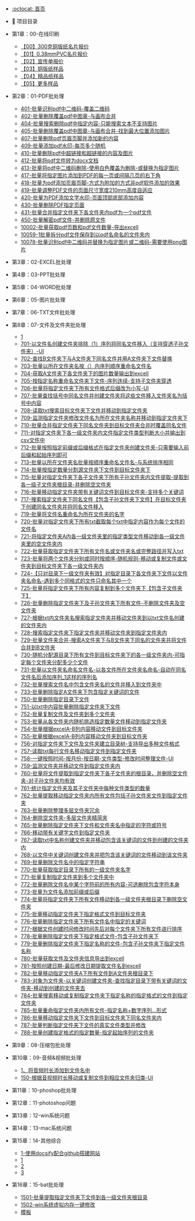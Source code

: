 -  [:octocat: 首页](/README.md)
-  :memo: 项目目录

  - 第1章：00-在线印刷
      - [【00】300克铜版纸名片报价](/md/00-在线印刷/【00】300克铜版纸名片报价.md)
      - [【01】0.38mmPVC名片报价](/md/00-在线印刷/【01】0.38mmPVC名片报价.md)
      - [【02】宣传单报价](/md/00-在线印刷/【02】宣传单报价.md)
      - [【03】铜版纸样品](/md/00-在线印刷/【03】铜版纸样品.md)
      - [【04】精品纸样品](/md/00-在线印刷/【04】精品纸样品.md)
      - [【05】更多样品](/md/00-在线印刷/【05】更多样品.md)

  - 第2章：01-PDF批处理
      - [401-批量识别pdf中二维码-覆盖二维码](/md/01-PDF批处理/401-批量识别pdf中二维码-覆盖二维码.md)
      - [402-批量删除覆盖pdf中图章-与画布合并](/md/01-PDF批处理/402-批量删除覆盖pdf中图章-与画布合并.md)
      - [404-批量搜索删除pdf中指定内容-只能搜索文本不支持图片](/md/01-PDF批处理/404-批量搜索删除pdf中指定内容-只能搜索文本不支持图片.md)
      - [405-批量删除覆盖pdf中图章-与画布合并-找到最大位置添加图片](/md/01-PDF批处理/405-批量删除覆盖pdf中图章-与画布合并-找到最大位置添加图片.md)
      - [407-批量删除pdf页眉页脚并添加新的内容](/md/01-PDF批处理/407-批量删除pdf页眉页脚并添加新的内容.md)
      - [409-批量添加pdf水印-每页多个随机](/md/01-PDF批处理/409-批量添加pdf水印-每页多个随机.md)
      - [410-批量删除pdf中超链接和超链接的内容及图片](/md/01-PDF批处理/410-批量删除pdf中超链接和超链接的内容及图片.md)
      - [412-批量将pdf文件转为docx文档](/md/01-PDF批处理/412-批量将pdf文件转为docx文档.md)
      - [413-批量将pdf中二维码删除-使用白色覆盖为删除-或替换为指定图片](/md/01-PDF批处理/413-批量将pdf中二维码删除-使用白色覆盖为删除-或替换为指定图片.md)
      - [417-批量将指定图片添加到PDF的每一页或间隔几页的右下角](/md/01-PDF批处理/417-批量将指定图片添加到PDF的每一页或间隔几页的右下角.md)
      - [418-批量为pdf添加页眉页脚-方式为附加的方式非pdf软件添加的效果](/md/01-PDF批处理/418-批量为pdf添加页眉页脚-方式为附加的方式非pdf软件添加的效果.md)
      - [419-批量调整PDF文件的页面尺寸宽度210mm高度自适应](/md/01-PDF批处理/419-批量调整PDF文件的页面尺寸宽度210mm高度自适应.md)
      - [420-批量为PDF添加文字水印-页面顶部底部添加内容](/md/01-PDF批处理/420-批量为PDF添加文字水印-页面顶部底部添加内容.md)
      - [430-批量删除PDF指定页面](/md/01-PDF批处理/430-批量删除PDF指定页面.md)
      - [431-批量合并指定文件夹下各文件夹内pdf为一个pdf文件](/md/01-PDF批处理/431-批量合并指定文件夹下各文件夹内pdf为一个pdf文件.md)
      - [450-批量解密pdf文件-并删除原文件](/md/01-PDF批处理/450-批量解密pdf文件-并删除原文件.md)
      - [10002-批量获取pdf页数和pdf文件数量-导出excell](/md/01-PDF批处理/10002-批量获取pdf页数和pdf文件数量-导出excell.md)
      - [10059-1批量拆分pdf文件保存到以pdf名命名的文件夹内](/md/01-PDF批处理/10059-1批量拆分pdf文件保存到以pdf名命名的文件夹内.md)
      - [10078-批量识别pdf中二维码并替换为指定图片或二维码-需要使用png图片](/md/01-PDF批处理/10078-批量识别pdf中二维码并替换为指定图片或二维码-需要使用png图片.md)

  - 第3章：02-EXCEL批处理

  - 第4章：03-PPT批处理

  - 第5章：04-WORD批处理

  - 第6章：05-图片批处理

  - 第7章：06-TXT文件批处理

  - 第8章：07-文件及文件夹批处理
      - [1](/md/07-文件及文件夹批处理/1.md)
      - [701-以文件名创建文件夹排除（1）序列将同名文件移入（支持穿透子孙文件夹）-UI](/md/07-文件及文件夹批处理/701-以文件名创建文件夹排除（1）序列将同名文件移入（支持穿透子孙文件夹）-UI.md)
      - [702-查找B文件夹下与A文件夹下同名文件并用A文件夹下文件替换](/md/07-文件及文件夹批处理/702-查找B文件夹下与A文件夹下同名文件并用A文件夹下文件替换.md)
      - [703-批量以所在文件夹名按（）内序列顺序重命名文件名](/md/07-文件及文件夹批处理/703-批量以所在文件夹名按（）内序列顺序重命名文件名.md)
      - [704-获取A文件夹下各文件夹下的图片数量输出到excell](/md/07-文件及文件夹批处理/704-获取A文件夹下各文件夹下的图片数量输出到excell.md)
      - [705-按指定名称重命名文件夹下文件-序列连续-支持子文件夹穿透](/md/07-文件及文件夹批处理/705-按指定名称重命名文件夹下文件-序列连续-支持子文件夹穿透.md)
      - [706-批量将指定文件夹下所有文件格式后缀改为小写-UI](/md/07-文件及文件夹批处理/706-批量将指定文件夹下所有文件格式后缀改为小写-UI.md)
      - [707-批量查找括号中同名文件并创建文件夹将这些文件移入文件夹名为括号中内容](/md/07-文件及文件夹批处理/707-批量查找括号中同名文件并创建文件夹将这些文件移入文件夹名为括号中内容.md)
      - [708-读取txt搜索目标文件夹下文件并移动到指定文件夹](/md/07-文件及文件夹批处理/708-读取txt搜索目标文件夹下文件并移动到指定文件夹.md)
      - [709-监测指定文件夹修改文件名为所在文件夹名称并移动到指定文件夹下](/md/07-文件及文件夹批处理/709-监测指定文件夹修改文件名为所在文件夹名称并移动到指定文件夹下.md)
      - [710-批量合并指定文件夹下同名文件夹到目标文件夹合并时覆盖同名文件](/md/07-文件及文件夹批处理/710-批量合并指定文件夹下同名文件夹到目标文件夹合并时覆盖同名文件.md)
      - [711-对指定文件夹下各一级文件夹内文件指定文件类型判断大小并输出到csv文件中](/md/07-文件及文件夹批处理/711-对指定文件夹下各一级文件夹内文件指定文件类型判断大小并输出到csv文件中.md)
      - [712-批量按照指定前缀或后缀格式在指定文件夹创建文件夹-只需要输入前后缀和起始序列即可](/md/07-文件及文件夹批处理/712-批量按照指定前缀或后缀格式在指定文件夹创建文件夹-只需要输入前后缀和起始序列即可.md)
      - [713-批量以所在文件夹名批量按顺序重命名文件名-与系统排序相同](/md/07-文件及文件夹批处理/713-批量以所在文件夹名批量按顺序重命名文件名-与系统排序相同.md)
      - [714-批量按指定数量分割源文件夹下文件到目标文件夹下](/md/07-文件及文件夹批处理/714-批量按指定数量分割源文件夹下文件到目标文件夹下.md)
      - [715-批量对指定文件夹下各子文件夹下所有子孙文件夹内文件提取-提取到各一级子文件夹根目录-并删除空文件夹](/md/07-文件及文件夹批处理/715-批量对指定文件夹下各子文件夹下所有子孙文件夹内文件提取-提取到各一级子文件夹根目录-并删除空文件夹.md)
      - [716-批量移动指定文件夹带有关键词文件到目标文件夹-支持多个关键词](/md/07-文件及文件夹批处理/716-批量移动指定文件夹带有关键词文件到目标文件夹-支持多个关键词.md)
      - [717-搜索指定文件夹下同名文件【包含子孙文件夹下文件】在目标文件夹下创建同名文件夹并将同名文件移入](/md/07-文件及文件夹批处理/717-搜索指定文件夹下同名文件【包含子孙文件夹下文件】在目标文件夹下创建同名文件夹并将同名文件移入.md)
      - [719-批量将文件名重命名为所在文件夹的名字](/md/07-文件及文件夹批处理/719-批量将文件名重命名为所在文件夹的名字.md)
      - [720-批量对指定文件夹下所有txt截取每个txt中指定内容作为每个文件的文件名](/md/07-文件及文件夹批处理/720-批量对指定文件夹下所有txt截取每个txt中指定内容作为每个文件的文件名.md)
      - [721-将指定文件夹A内各一级文件夹里的指定类型文件移动到各一级文件夹里的空文件夹内](/md/07-文件及文件夹批处理/721-将指定文件夹A内各一级文件夹里的指定类型文件移动到各一级文件夹里的空文件夹内.md)
      - [722-批量获取指定文件夹下所有文件名或文件夹名或完整路径并写入txt](/md/07-文件及文件夹批处理/722-批量获取指定文件夹下所有文件名或文件夹名或完整路径并写入txt.md)
      - [723-批量将两个文件夹分别或同时按顺序-随机规则-移动或复制文件或文件夹到目标文件夹下各一级文件夹内](/md/07-文件及文件夹批处理/723-批量将两个文件夹分别或同时按顺序-随机规则-移动或复制文件或文件夹到目标文件夹下各一级文件夹内.md)
      - [724-【只对目录下一级文件夹有效】对指定目录下各文件夹下文件以文件夹名命名-遇到多个同格式的文件只命名其中一个](/md/07-文件及文件夹批处理/724-【只对目录下一级文件夹有效】对指定目录下各文件夹下文件以文件夹名命名-遇到多个同格式的文件只命名其中一个.md)
      - [725-批量将指定文件夹下所有内容复制到多个文件夹下【包含子文件夹下】](/md/07-文件及文件夹批处理/725-批量将指定文件夹下所有内容复制到多个文件夹下【包含子文件夹下】.md)
      - [726-批量删除指定文件夹下及子孙文件夹下所有文件-不删除文件夹及空文件夹](/md/07-文件及文件夹批处理/726-批量删除指定文件夹下及子孙文件夹下所有文件-不删除文件夹及空文件夹.md)
      - [727-根据txt内文件夹名搜索指定文件夹并移动文件夹到以txt文件名创建的文件夹内](/md/07-文件及文件夹批处理/727-根据txt内文件夹名搜索指定文件夹并移动文件夹到以txt文件名创建的文件夹内.md)
      - [728-搜索指定文件夹下指定文件夹并移动文件夹到指定文件夹内](/md/07-文件及文件夹批处理/728-搜索指定文件夹下指定文件夹并移动文件夹到指定文件夹内.md)
      - [729-批量文件夹合并-搜索A文件夹下与B文件夹下同名的文件夹并将文件合并到B文件夹](/md/07-文件及文件夹批处理/729-批量文件夹合并-搜索A文件夹下与B文件夹下同名的文件夹并将文件合并到B文件夹.md)
      - [730-随机分配源目录下所有文件到目标文件夹下的各一级文件夹内-可指定每个文件夹分配多少个文件](/md/07-文件及文件夹批处理/730-随机分配源目录下所有文件到目标文件夹下的各一级文件夹内-可指定每个文件夹分配多少个文件.md)
      - [731-批量以文件夹名命名文件名-以各文件所在文件夹名命名-自动在同名文件名后添加序列_1这样的序列名](/md/07-文件及文件夹批处理/731-批量以文件夹名命名文件名-以各文件所在文件夹名命名-自动在同名文件名后添加序列_1这样的序列名.md)
      - [732-批量搜索文件名中包含文件夹名的文件并移入到文件夹中](/md/07-文件及文件夹批处理/732-批量搜索文件名中包含文件夹名的文件并移入到文件夹中.md)
      - [733-批量删除指定A文件夹下包含指定关键词的文件](/md/07-文件及文件夹批处理/733-批量删除指定A文件夹下包含指定关键词的文件.md)
      - [750-批量删除指定目录下文件](/md/07-文件及文件夹批处理/750-批量删除指定目录下文件.md)
      - [751-以txt中内容批量删除指定文件夹下文件](/md/07-文件及文件夹批处理/751-以txt中内容批量删除指定文件夹下文件.md)
      - [752-批量复制文件及文件夹到多个文件夹](/md/07-文件及文件夹批处理/752-批量复制文件及文件夹到多个文件夹.md)
      - [753-批量从各文件夹内随机挑选指定数量文件移动到指定文件夹](/md/07-文件及文件夹批处理/753-批量从各文件夹内随机挑选指定数量文件移动到指定文件夹.md)
      - [754-批量根据excelA-B列内容移动文件到目标文件夹](/md/07-文件及文件夹批处理/754-批量根据excelA-B列内容移动文件到目标文件夹.md)
      - [755-批量根据excelA-B列内容移动文件夹到目标文件夹](/md/07-文件及文件夹批处理/755-批量根据excelA-B列内容移动文件夹到目标文件夹.md)
      - [756-对指定文件夹下文件及文件夹建立目录树-支持导出多种文件格式](/md/07-文件及文件夹批处理/756-对指定文件夹下文件及文件夹建立目录树-支持导出多种文件格式.md)
      - [757-读取txt每行文件名移动指定文件到指定文件夹](/md/07-文件及文件夹批处理/757-读取txt每行文件名移动指定文件到指定文件夹.md)
      - [758-一键按照时间-按月份-按日期-文件类型-修改时间整理文件-UI](/md/07-文件及文件夹批处理/758-一键按照时间-按月份-按日期-文件类型-修改时间整理文件-UI.md)
      - [759-监测文件夹并移动文件到指定文件夹内](/md/07-文件及文件夹批处理/759-监测文件夹并移动文件到指定文件夹内.md)
      - [760-批量将文件提取到指定文件夹下各子文件夹的根目录，并删除空文件夹-对子孙文件夹均有效](/md/07-文件及文件夹批处理/760-批量将文件提取到指定文件夹下各子文件夹的根目录，并删除空文件夹-对子孙文件夹均有效.md)
      - [761-统计指定文件夹及其子文件夹中每种文件类型的数量](/md/07-文件及文件夹批处理/761-统计指定文件夹及其子文件夹中每种文件类型的数量.md)
      - [762-批量提取移动指定文件夹内所有文件包括子孙文件夹文件到指定文件夹](/md/07-文件及文件夹批处理/762-批量提取移动指定文件夹内所有文件包括子孙文件夹文件到指定文件夹.md)
      - [763-批量删除整理多层文件夹冗余](/md/07-文件及文件夹批处理/763-批量删除整理多层文件夹冗余.md)
      - [764-删除空文件夹-多层文件夹精简夹](/md/07-文件及文件夹批处理/764-删除空文件夹-多层文件夹精简夹.md)
      - [765-批量删除指定文件夹下文件和文件夹名中指定的字符或符号](/md/07-文件及文件夹批处理/765-批量删除指定文件夹下文件和文件夹名中指定的字符或符号.md)
      - [766-移动带有关键字文件到指定文件夹](/md/07-文件及文件夹批处理/766-移动带有关键字文件到指定文件夹.md)
      - [767-读取txt中名称创建文件夹并移动包含该关键词的文件到创建的文件夹内](/md/07-文件及文件夹批处理/767-读取txt中名称创建文件夹并移动包含该关键词的文件到创建的文件夹内.md)
      - [768-以文件中关键词创建文件夹并把包含该关键词的文件移动到该文件夹](/md/07-文件及文件夹批处理/768-以文件中关键词创建文件夹并把包含该关键词的文件移动到该文件夹.md)
      - [769-批量删除文件名中的指定字符串](/md/07-文件及文件夹批处理/769-批量删除文件名中的指定字符串.md)
      - [770-批量获取指定目录下所有的一级文件夹名字](/md/07-文件及文件夹批处理/770-批量获取指定目录下所有的一级文件夹名字.md)
      - [771-批量复制指定文件夹到多个文件夹中](/md/07-文件及文件夹批处理/771-批量复制指定文件夹到多个文件夹中.md)
      - [772-批量删除文件名中某个字符前的所有内容-可选删除包含字符本身](/md/07-文件及文件夹批处理/772-批量删除文件名中某个字符前的所有内容-可选删除包含字符本身.md)
      - [773-批量为文件名添加前缀或后缀](/md/07-文件及文件夹批处理/773-批量为文件名添加前缀或后缀.md)
      - [774-批量将指定文件夹下所有文件移动到各一级文件夹根目录下删除空文件夹](/md/07-文件及文件夹批处理/774-批量将指定文件夹下所有文件移动到各一级文件夹根目录下删除空文件夹.md)
      - [775-批量移动指定文件夹下指定格式文件到目标文件夹](/md/07-文件及文件夹批处理/775-批量移动指定文件夹下指定格式文件到目标文件夹.md)
      - [776-批量删除指定文件夹下所有文件名中指定的关键词](/md/07-文件及文件夹批处理/776-批量删除指定文件夹下所有文件名中指定的关键词.md)
      - [777-根据文件创建时间修改时间先后对每个文件夹下所有文件进行排序](/md/07-文件及文件夹批处理/777-根据文件创建时间修改时间先后对每个文件夹下所有文件进行排序.md)
      - [778-批量删除指定文件夹下指定格式文件-包含子孙文件夹下](/md/07-文件及文件夹批处理/778-批量删除指定文件夹下指定格式文件-包含子孙文件夹下.md)
      - [779-批量删除指定文件夹下指定名称的文件-包含子孙文件夹下指定文件名称](/md/07-文件及文件夹批处理/779-批量删除指定文件夹下指定名称的文件-包含子孙文件夹下指定文件名称.md)
      - [780-批量获取文件及文件夹信息导出到excell](/md/07-文件及文件夹批处理/780-批量获取文件及文件夹信息导出到excell.md)
      - [781-按照创建日期-最后修改日期提取文件名到excell](/md/07-文件及文件夹批处理/781-按照创建日期-最后修改日期提取文件名到excell.md)
      - [782-批量移动指定文件夹A下所有文件到A文件夹根目录下](/md/07-文件及文件夹批处理/782-批量移动指定文件夹A下所有文件到A文件夹根目录下.md)
      - [783-对象为文件夹-以关键词创建文件夹-查找指定目录下带有关键词的文件夹-移动到创建的文件夹去](/md/07-文件及文件夹批处理/783-对象为文件夹-以关键词创建文件夹-查找指定目录下带有关键词的文件夹-移动到创建的文件夹去.md)
      - [784-批量搜索移动或复制指定文件夹下指定名称的指定格式的文件到指定文件夹](/md/07-文件及文件夹批处理/784-批量搜索移动或复制指定文件夹下指定名称的指定格式的文件到指定文件夹.md)
      - [785-批量重命指定文件夹内所有文件-指定名称+数字序列...形式](/md/07-文件及文件夹批处理/785-批量重命指定文件夹内所有文件-指定名称+数字序列...形式.md)
      - [786-批量移动指定文件夹下文件到目标文件夹下同名文件夹内](/md/07-文件及文件夹批处理/786-批量移动指定文件夹下文件到目标文件夹下同名文件夹内.md)
      - [787-批量判断指定文件夹下文件的真实文件类型并修改](/md/07-文件及文件夹批处理/787-批量判断指定文件夹下文件的真实文件类型并修改.md)
      - [788-批量创建指定格式的指定数量-指定起始序列的文件夹](/md/07-文件及文件夹批处理/788-批量创建指定格式的指定数量-指定起始序列的文件夹.md)

  - 第9章：08-压缩包批处理

  - 第10章：09-音频&视频批处理
      - [1、将音频时长添加到文件名中](/md/09-音频&视频批处理/1、将音频时长添加到文件名中.md)
      - [150-根据音视频时长移动或复制文件到相应文件夹归类-UI](/md/09-音频&视频批处理/150-根据音视频时长移动或复制文件到相应文件夹归类-UI.md)

  - 第11章：10-phoshop批处理

  - 第12章：11-photoshop问题

  - 第13章：12-win系统问题

  - 第14章：13-mac系统问题

  - 第15章：14-其他综合
      - [1-使用docsify配合github搭建网站](/md/14-其他综合/1-使用docsify配合github搭建网站.md)
      - [1](/md/14-其他综合/1.md)
      - [2](/md/14-其他综合/2.md)
      - [3](/md/14-其他综合/3.md)

  - 第16章：15-bat批处理
      - [1501-批量提取指定文件夹下文件到各一级文件夹根目录](/md/15-bat批处理/1501-批量提取指定文件夹下文件到各一级文件夹根目录.md)
      - [1502-win系统虚拟内存一键修改](/md/15-bat批处理/1502-win系统虚拟内存一键修改.md)
      - [模板](/md/15-bat批处理/模板.md)

